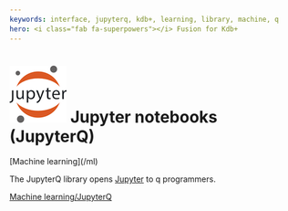 ```yaml
---
keywords: interface, jupyterq, kdb+, learning, library, machine, q
hero: <i class="fab fa-superpowers"></i> Fusion for Kdb+
---
```


# ![Jupyter](img/jupyter.png) Jupyter notebooks (JupyterQ)

<div class="fusion" markdown="1">
<i class="fas fa-share-alt"></i> [Machine learning](/ml)
</div>


The JupyterQ library opens [Jupyter](https://jupyter.org) to q programmers.

<i class="far fa-hand-point-right"></i> 
[Machine learning/JupyterQ](../ml/jupyterq/)
